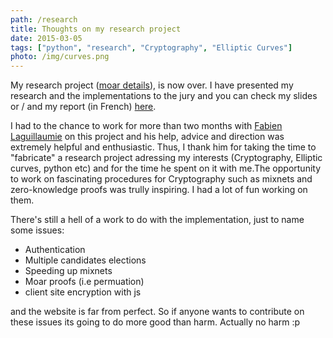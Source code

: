 ```yaml
---
path: /research
title: Thoughts on my research project
date: 2015-03-05
tags: ["python", "research", "Cryptography", "Elliptic Curves"]
photo: /img/curves.png
---
```


My research project ([moar details](/2015/research)), is now over. I have presented my research and the implementations to the jury and you can check my slides or / and my report (in French) [here](/static/upload).

I had to the chance to work for more than two months with [Fabien Laguillaumie](http://perso.ens-lyon.fr/fabien.laguillaumie/) on this project and his help, advice and direction was extremely helpful and enthusiastic. Thus, I thank him for taking the time to "fabricate" a research project adressing my interests (Cryptography, Elliptic curves, python etc) and for the time he spent on it with me.The opportunity to work on fascinating procedures for Cryptography such as mixnets and zero-knowledge proofs was trully inspiring. I had a lot of fun working on them.

There's still a hell of a work to do with the implementation, just to name some issues:

- Authentication
- Multiple candidates elections
- Speeding up mixnets
- Moar proofs (i.e permuation)
- client site encryption with js

and the website is far from perfect. So if anyone wants to contribute on these issues its going to do more good than harm. Actually no harm :p
